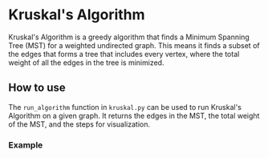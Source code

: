 # Kruskal's Algorithm

Kruskal's Algorithm is a greedy algorithm that finds a Minimum Spanning Tree (MST) for a weighted undirected graph. This means it finds a subset of the edges that forms a tree that includes every vertex, where the total weight of all the edges in the tree is minimized.

## How to use

The `run_algorithm` function in `kruskal.py` can be used to run Kruskal's Algorithm on a given graph. It returns the edges in the MST, the total weight of the MST, and the steps for visualization.

### Example